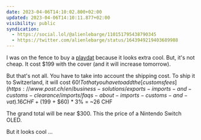 ```yaml
---
date: 2023-04-06T14:10:02.800+02:00
updated: 2023-04-06T14:10:11.877+02:00
visibility: public
syndication:
  - https://social.lol/@alienlebarge/110151795438790345
  - https://twitter.com/alienlebarge/status/1643949219403689988
---
```

I was on the fence to buy a [playdat](https://shop.play.date/) because it looks extra cool.
But, it's not cheap. It cost $199 with the cover (and it will increase tomorrow). 

But that's not all. You have to take into account the shipping cost. To ship it to Switzerland, it will cost $60 !
To that you have to add the [customs fees](https://www.post.ch/en/business-solutions/exports-imports-and-customs-clearance/imports/faqs-about-imports-customs-and-vat). 
16CHF + ($199 + $60) * 3% = ~26 CHF

The grand total will be near $300. This the price of a Nintendo Switch OLED.

But it looks cool ... 
